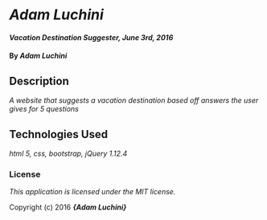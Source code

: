 # _Adam Luchini_

#### _Vacation Destination Suggester, June 3rd, 2016_

#### By _**Adam Luchini**_

## Description

_A website that suggests a vacation destination based off answers the user gives for 5 questions_

## Technologies Used

_html 5, css, bootstrap, jQuery 1.12.4_

### License

*This application is licensed under the MIT license.*

Copyright (c) 2016 **_{Adam Luchini}_**
